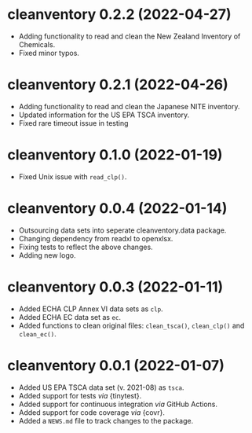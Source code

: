 # cleanventory 0.2.2 (2022-04-27)

* Adding functionality to read and clean the New Zealand Inventory of 
  Chemicals.
* Fixed minor typos.

# cleanventory 0.2.1 (2022-04-26)

* Adding functionality to read and clean the Japanese NITE inventory.
* Updated information for the US EPA TSCA inventory. 
* Fixed rare timeout issue in testing

# cleanventory 0.1.0 (2022-01-19)

* Fixed Unix issue with `read_clp()`.

# cleanventory 0.0.4 (2022-01-14)

* Outsourcing data sets into seperate cleanventory.data package.
* Changing dependency from readxl to openxlsx.
* Fixing tests to reflect the above changes. 
* Adding new logo.

# cleanventory 0.0.3 (2022-01-11)

* Added ECHA CLP Annex VI data sets as `clp`.
* Added ECHA EC data set as `ec`.
* Added functions to clean original files: `clean_tsca()`, `clean_clp()` and 
  `clean_ec()`.

# cleanventory 0.0.1 (2022-01-07)

* Added US EPA TSCA data set (v. 2021-08) as `tsca`.
* Added support for tests *via* {tinytest}.
* Added support for continuous integration *via* GitHub Actions.
* Added support for code coverage *via* {covr}.
* Added a `NEWS.md` file to track changes to the package.
